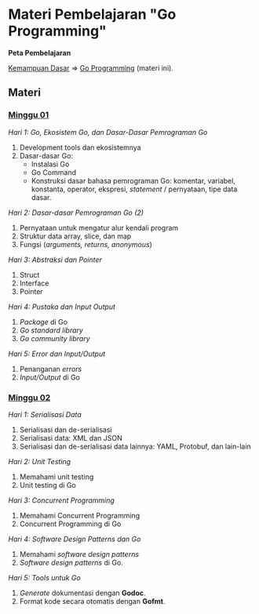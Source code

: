 # Materi Pembelajaran "Go Programming"


**Peta Pembelajaran**

[Kemampuan Dasar](../kemampuan-dasar.md) => [Go Programming](.) (materi ini).


## Materi

### [Minggu 01](isi/01.md)

*Hari 1: Go, Ekosistem Go, dan Dasar-Dasar Pemrograman Go*
1. Development tools dan ekosistemnya
2. Dasar-dasar Go: 
    * Instalasi Go
    * Go Command
    * Konstruksi dasar bahasa pemrograman Go: komentar, variabel, konstanta, operator, ekspresi, *statement* / pernyataan, tipe data dasar. 

*Hari 2: Dasar-dasar Pemrograman Go (2)*
1. Pernyataan untuk mengatur alur kendali program
2. Struktur data array, slice, dan map
3. Fungsi (*arguments, returns, anonymous*)

*Hari 3: Abstraksi dan Pointer*
1. Struct
2. Interface
3. Pointer

*Hari 4: Pustaka dan Input Output*
1. *Package* di Go
2. *Go standard library*
3. *Go community library*

*Hari 5: Error dan Input/Output*
1. Penanganan *errors*
2. *Input/Output* di Go

### [Minggu 02](isi/02.md)

*Hari 1: Serialisasi Data*
1. Serialisasi dan de-serialisasi
2. Serialisasi data: XML dan JSON
3. Serialisasi dan de-serialisasi data lainnya: YAML, Protobuf, dan lain-lain

*Hari 2: Unit Testing*
1. Memahami unit testing
2. Unit testing di Go

*Hari 3: Concurrent Programming*
1. Memahami Concurrent Programming
2. Concurrent Programming di Go

*Hari 4: Software Design Patterns dan Go*
1. Memahami *software design patterns*
2. *Software design patterns* di Go.

*Hari 5: Tools untuk Go*
1. *Generate* dokumentasi dengan **Godoc**.
2. Format kode secara otomatis dengan **Gofmt**.
